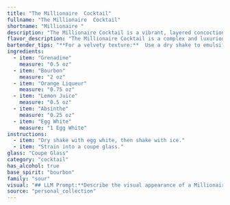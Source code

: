 ```yaml
---
title: "The Millionaire  Cocktail"
fullname: "The Millionaire  Cocktail"
shortname: "Millionaire "
description: "The Millionaire Cocktail is a vibrant, layered concoction, blending the sweet and tart with a touch of absinthe.  Though its origins are uncertain, it likely emerged in the 1920s, reminiscent of the era's flamboyant spirit.  Consider it a cousin to the classic Sour family, elevated with the unique complexity of absinthe. "
flavor_description: "The Millionaire Cocktail is a complex and luxurious experience. The Bourbon provides a robust, oaky base, while the Orange Liqueur adds sweetness and citrus notes. The Absinthe lends a subtle anise and herbal touch, balanced by the tartness of Lemon Juice. Grenadine contributes a delicate sweetness and a hint of cherry, while the Egg White creates a velvety texture and adds a touch of richness.  "
bartender_tips: "**For a velvety texture:**  Use a dry shake to emulsify the egg white before adding ice for a silky, frothy top.  **Don't skimp on the Absinthe:** A tiny splash is key for its aroma, but don't overdo it.  **Flavor balance:** Adjust the orange liqueur and lemon juice for your desired sweetness and tartness.  **Presentation:**  Use a coupe or martini glass for its elegant shape and showcase the frothy top. "
ingredients:
  - item: "Grenadine"
    measure: "0.5 oz"
  - item: "Bourbon"
    measure: "2 oz"
  - item: "Orange Liqueur"
    measure: "0.75 oz"
  - item: "Lemon Juice"
    measure: "0.5 oz"
  - item: "Absinthe"
    measure: "0.25 oz"
  - item: "Egg White"
    measure: "1 Egg White"
instructions:
  - item: "Dry shake with egg white, then shake with ice."
  - item: "Strain into a coupe glass."
glass: "Coupe Glass"
category: "cocktail"
has_alcohol: true
base_spirit: "bourbon"
family: "sour"
visual: "## LLM Prompt:**Describe the visual appearance of a Millionaire Cocktail using the following ingredients:*** **Grenadine:** A vibrant, ruby red syrup.* **Bourbon:** A golden amber liquid.* **Orange Liqueur:** A bright orange liquid.* **Lemon Juice:** A clear, slightly yellow liquid.* **Absinthe:** A pale green liquid.* **Egg White:** A foamy white liquid that will create a frothy head. **Consider the following:*** **Color:**  What is the overall color of the cocktail? How do the different ingredients contribute to the final hue? * **Texture:** Is the cocktail clear or cloudy? Does it have a head or a layer? * **Appearance:** What is the overall impression of the cocktail? Is it elegant, rustic, playful, etc.? **Example:**The Millionaire Cocktail is a vibrant, two-toned drink. The bottom layer is a rich, amber color, showcasing the bourbon and orange liqueur. Atop this sits a creamy, white head, created by the egg white, adding a luxurious texture to the drink. The grenadine and absinthe create subtle hints of red and green, adding depth and intrigue to the overall appearance. "
source: "personal_collection"
---
```



